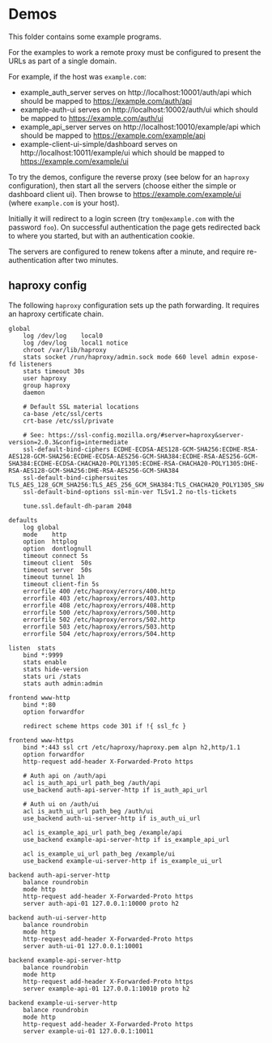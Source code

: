 # Demos

This folder contains some example programs.

For the examples to work a remote proxy must be configured
to present the URLs as part of a single domain.

For example, if the host was `example.com`:

- example_auth_server serves on http://localhost:10001/auth/api which should be mapped to https://example.com/auth/api
- example-auth-ui serves on http://localhost:10002/auth/ui which should be mapped to https://example.com/auth/ui
- example_api_server serves on http://localhost:10010/example/api which should be mapped to https://example.com/example/api
- example-client-ui-simple/dashboard serves on http://localhost:10011/example/ui which should be mapped to https://example.com/example/ui

To try the demos, configure the reverse proxy (see below for an `haproxy` configuration),
then start all the servers (choose either the simple or dashboard client ui).
Then browse to https://example.com/example/ui (where `example.com` is your host).

Initially it will redirect to a login screen (try `tom@example.com` with the password `foo`).
On successful authentication the page gets redirected back to where you started, but with
an authentication cookie.

The servers are configured to renew tokens after a minute, and require re-authentication after two minutes.

## haproxy config

The following `haproxy` configuration sets up the path forwarding.
It requires an haproxy certificate chain.

```
global
	log /dev/log	local0
	log /dev/log	local1 notice
	chroot /var/lib/haproxy
	stats socket /run/haproxy/admin.sock mode 660 level admin expose-fd listeners
	stats timeout 30s
	user haproxy
	group haproxy
	daemon

	# Default SSL material locations
	ca-base /etc/ssl/certs
	crt-base /etc/ssl/private

	# See: https://ssl-config.mozilla.org/#server=haproxy&server-version=2.0.3&config=intermediate
	ssl-default-bind-ciphers ECDHE-ECDSA-AES128-GCM-SHA256:ECDHE-RSA-AES128-GCM-SHA256:ECDHE-ECDSA-AES256-GCM-SHA384:ECDHE-RSA-AES256-GCM-SHA384:ECDHE-ECDSA-CHACHA20-POLY1305:ECDHE-RSA-CHACHA20-POLY1305:DHE-RSA-AES128-GCM-SHA256:DHE-RSA-AES256-GCM-SHA384
	ssl-default-bind-ciphersuites TLS_AES_128_GCM_SHA256:TLS_AES_256_GCM_SHA384:TLS_CHACHA20_POLY1305_SHA256
	ssl-default-bind-options ssl-min-ver TLSv1.2 no-tls-tickets

	tune.ssl.default-dh-param 2048

defaults
	log	global
	mode	http
	option	httplog
	option	dontlognull
	timeout connect 5s
	timeout client  50s
	timeout server  50s
	timeout tunnel 1h
	timeout client-fin 5s
	errorfile 400 /etc/haproxy/errors/400.http
	errorfile 403 /etc/haproxy/errors/403.http
	errorfile 408 /etc/haproxy/errors/408.http
	errorfile 500 /etc/haproxy/errors/500.http
	errorfile 502 /etc/haproxy/errors/502.http
	errorfile 503 /etc/haproxy/errors/503.http
	errorfile 504 /etc/haproxy/errors/504.http

listen  stats
	bind *:9999
	stats enable
	stats hide-version
	stats uri /stats
	stats auth admin:admin

frontend www-http
	bind *:80
	option forwardfor

	redirect scheme https code 301 if !{ ssl_fc }

frontend www-https
	bind *:443 ssl crt /etc/haproxy/haproxy.pem alpn h2,http/1.1
	option forwardfor
	http-request add-header X-Forwarded-Proto https

	# Auth api on /auth/api
	acl is_auth_api_url path_beg /auth/api
	use_backend auth-api-server-http if is_auth_api_url

	# Auth ui on /auth/ui
	acl is_auth_ui_url path_beg /auth/ui
	use_backend auth-ui-server-http if is_auth_ui_url

	acl is_example_api_url path_beg /example/api
	use_backend example-api-server-http if is_example_api_url

	acl is_example_ui_url path_beg /example/ui
	use_backend example-ui-server-http if is_example_ui_url

backend auth-api-server-http
	balance roundrobin
	mode http
	http-request add-header X-Forwarded-Proto https
	server auth-api-01 127.0.0.1:10000 proto h2

backend auth-ui-server-http
	balance roundrobin
	mode http
	http-request add-header X-Forwarded-Proto https
	server auth-ui-01 127.0.0.1:10001

backend example-api-server-http
	balance roundrobin
	mode http
	http-request add-header X-Forwarded-Proto https
	server example-api-01 127.0.0.1:10010 proto h2

backend example-ui-server-http
	balance roundrobin
	mode http
	http-request add-header X-Forwarded-Proto https
	server example-ui-01 127.0.0.1:10011
```
